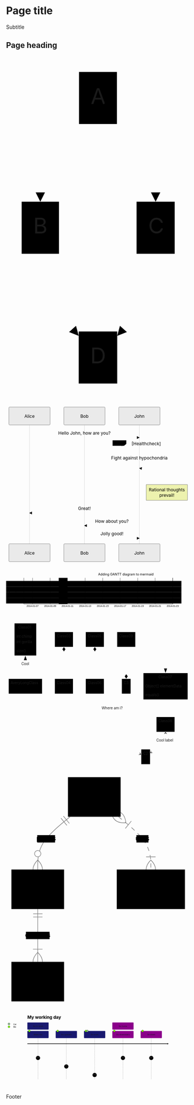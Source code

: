 # Page title

Subtitle

## Page heading

<svg aria-roledescription="flowchart-v2" role="graphics-document document" viewBox="-10 -10 118.625 220.5" xmlns:xlink="http://www.w3.org/1999/xlink" xmlns="http://www.w3.org/2000/svg" id="mermaid-0" class="mermaid"><style>#mermaid-0{font-family:"trebuchet ms",verdana,arial,sans-serif;font-size:16px;fill:#000000;}#mermaid-0 .error-icon{fill:#552222;}#mermaid-0 .error-text{fill:#552222;stroke:#552222;}#mermaid-0 .edge-thickness-normal{stroke-width:2px;}#mermaid-0 .edge-thickness-thick{stroke-width:3.5px;}#mermaid-0 .edge-pattern-solid{stroke-dasharray:0;}#mermaid-0 .edge-pattern-dashed{stroke-dasharray:3;}#mermaid-0 .edge-pattern-dotted{stroke-dasharray:2;}#mermaid-0 .marker{fill:#666;stroke:#666;}#mermaid-0 .marker.cross{stroke:#666;}#mermaid-0 svg{font-family:"trebuchet ms",verdana,arial,sans-serif;font-size:16px;}#mermaid-0 .label{font-family:"trebuchet ms",verdana,arial,sans-serif;color:#000000;}#mermaid-0 .cluster-label text{fill:#333;}#mermaid-0 .cluster-label span{color:#333;}#mermaid-0 .label text,#mermaid-0 span{fill:#000000;color:#000000;}#mermaid-0 .node rect,#mermaid-0 .node circle,#mermaid-0 .node ellipse,#mermaid-0 .node polygon,#mermaid-0 .node path{fill:#eee;stroke:#999;stroke-width:1px;}#mermaid-0 .node .label{text-align:center;}#mermaid-0 .node.clickable{cursor:pointer;}#mermaid-0 .arrowheadPath{fill:#333333;}#mermaid-0 .edgePath .path{stroke:#666;stroke-width:2.0px;}#mermaid-0 .flowchart-link{stroke:#666;fill:none;}#mermaid-0 .edgeLabel{background-color:white;text-align:center;}#mermaid-0 .edgeLabel rect{opacity:0.5;background-color:white;fill:white;}#mermaid-0 .cluster rect{fill:hsl(0, 0%, 98.9215686275%);stroke:#707070;stroke-width:1px;}#mermaid-0 .cluster text{fill:#333;}#mermaid-0 .cluster span{color:#333;}#mermaid-0 div.mermaidTooltip{position:absolute;text-align:center;max-width:200px;padding:2px;font-family:"trebuchet ms",verdana,arial,sans-serif;font-size:12px;background:hsl(-160, 0%, 93.3333333333%);border:1px solid #707070;border-radius:2px;pointer-events:none;z-index:100;}#mermaid-0 .flowchartTitleText{text-anchor:middle;font-size:18px;fill:#000000;}#mermaid-0 :root{--mermaid-font-family:"trebuchet ms",verdana,arial,sans-serif;}.mermaid{line-height:1.2;}</style><g><marker orient="auto" markerHeight="12" markerWidth="12" markerUnits="userSpaceOnUse" refY="5" refX="10" viewBox="0 0 12 20" class="marker flowchart" id="flowchart-pointEnd"><path style="stroke-width: 1; stroke-dasharray: 1, 0;" class="arrowMarkerPath" d="M 0 0 L 10 5 L 0 10 z"></path></marker><marker orient="auto" markerHeight="12" markerWidth="12" markerUnits="userSpaceOnUse" refY="5" refX="0" viewBox="0 0 10 10" class="marker flowchart" id="flowchart-pointStart"><path style="stroke-width: 1; stroke-dasharray: 1, 0;" class="arrowMarkerPath" d="M 0 5 L 10 10 L 10 0 z"></path></marker><marker orient="auto" markerHeight="11" markerWidth="11" markerUnits="userSpaceOnUse" refY="5" refX="11" viewBox="0 0 10 10" class="marker flowchart" id="flowchart-circleEnd"><circle style="stroke-width: 1; stroke-dasharray: 1, 0;" class="arrowMarkerPath" r="5" cy="5" cx="5"></circle></marker><marker orient="auto" markerHeight="11" markerWidth="11" markerUnits="userSpaceOnUse" refY="5" refX="-1" viewBox="0 0 10 10" class="marker flowchart" id="flowchart-circleStart"><circle style="stroke-width: 1; stroke-dasharray: 1, 0;" class="arrowMarkerPath" r="5" cy="5" cx="5"></circle></marker><marker orient="auto" markerHeight="11" markerWidth="11" markerUnits="userSpaceOnUse" refY="5.2" refX="12" viewBox="0 0 11 11" class="marker cross flowchart" id="flowchart-crossEnd"><path style="stroke-width: 2; stroke-dasharray: 1, 0;" class="arrowMarkerPath" d="M 1,1 l 9,9 M 10,1 l -9,9"></path></marker><marker orient="auto" markerHeight="11" markerWidth="11" markerUnits="userSpaceOnUse" refY="5.2" refX="-1" viewBox="0 0 11 11" class="marker cross flowchart" id="flowchart-crossStart"><path style="stroke-width: 2; stroke-dasharray: 1, 0;" class="arrowMarkerPath" d="M 1,1 l 9,9 M 10,1 l -9,9"></path></marker><g class="root"><g class="clusters"></g><g class="edgePaths"><path marker-end="url(#flowchart-pointEnd)" style="fill:none;" class="edge-thickness-normal edge-pattern-solid flowchart-link LS-A LE-B" id="L-A-B-0" d="M36.96484375,30.479394449116903L32.80859375,35.149495374264085C28.65234375,39.819596299411266,20.33984375,49.15979814970564,16.18359375,57.99656574151948C12.02734375,66.83333333333333,12.02734375,75.16666666666667,12.02734375,79.33333333333333L12.02734375,83.5"></path><path marker-end="url(#flowchart-pointEnd)" style="fill:none;" class="edge-thickness-normal edge-pattern-solid flowchart-link LS-A LE-C" id="L-A-C-0" d="M61.40234375,30.479394449116903L65.55859375,35.149495374264085C69.71484375,39.819596299411266,78.02734375,49.15979814970564,82.18359375,57.99656574151948C86.33984375,66.83333333333333,86.33984375,75.16666666666667,86.33984375,79.33333333333333L86.33984375,83.5"></path><path marker-end="url(#flowchart-pointEnd)" style="fill:none;" class="edge-thickness-normal edge-pattern-solid flowchart-link LS-B LE-D" id="L-B-D-0" d="M12.02734375,117L12.02734375,121.16666666666667C12.02734375,125.33333333333333,12.02734375,133.66666666666666,16.15234375,142.46832071768992C20.27734375,151.26997476871318,28.52734375,160.5399495374264,32.65234375,165.174936921783L36.77734375,169.8099243061396"></path><path marker-end="url(#flowchart-pointEnd)" style="fill:none;" class="edge-thickness-normal edge-pattern-solid flowchart-link LS-C LE-D" id="L-C-D-0" d="M86.33984375,117L86.33984375,121.16666666666667C86.33984375,125.33333333333333,86.33984375,133.66666666666666,82.21484375,142.46832071768992C78.08984375,151.26997476871318,69.83984375,160.5399495374264,65.71484375,165.174936921783L61.58984375,169.8099243061396"></path></g><g class="edgeLabels"><g class="edgeLabel"><g transform="translate(0, 0)" class="label"><foreignObject height="0" width="0"><div style="display: inline-block; white-space: nowrap;" xmlns="http://www.w3.org/1999/xhtml"><span class="edgeLabel"></span></div></foreignObject></g></g><g class="edgeLabel"><g transform="translate(0, 0)" class="label"><foreignObject height="0" width="0"><div style="display: inline-block; white-space: nowrap;" xmlns="http://www.w3.org/1999/xhtml"><span class="edgeLabel"></span></div></foreignObject></g></g><g class="edgeLabel"><g transform="translate(0, 0)" class="label"><foreignObject height="0" width="0"><div style="display: inline-block; white-space: nowrap;" xmlns="http://www.w3.org/1999/xhtml"><span class="edgeLabel"></span></div></foreignObject></g></g><g class="edgeLabel"><g transform="translate(0, 0)" class="label"><foreignObject height="0" width="0"><div style="display: inline-block; white-space: nowrap;" xmlns="http://www.w3.org/1999/xhtml"><span class="edgeLabel"></span></div></foreignObject></g></g></g><g class="nodes"><g transform="translate(49.18359375, 16.75)" id="flowchart-A-16" class="node default default"><rect height="33.5" width="24.4375" y="-16.75" x="-12.21875" ry="0" rx="0" style="" class="basic label-container"></rect><g transform="translate(-4.71875, -9.25)" style="" class="label"><foreignObject height="18.5" width="9.4375"><div style="display: inline-block; white-space: nowrap;" xmlns="http://www.w3.org/1999/xhtml"><span class="nodeLabel">A</span></div></foreignObject></g></g><g transform="translate(12.02734375, 100.25)" id="flowchart-B-17" class="node default default"><rect height="33.5" width="24.0546875" y="-16.75" x="-12.02734375" ry="0" rx="0" style="" class="basic label-container"></rect><g transform="translate(-4.52734375, -9.25)" style="" class="label"><foreignObject height="18.5" width="9.0546875"><div style="display: inline-block; white-space: nowrap;" xmlns="http://www.w3.org/1999/xhtml"><span class="nodeLabel">B</span></div></foreignObject></g></g><g transform="translate(86.33984375, 100.25)" id="flowchart-C-19" class="node default default"><rect height="33.5" width="24.5703125" y="-16.75" x="-12.28515625" ry="0" rx="0" style="" class="basic label-container"></rect><g transform="translate(-4.78515625, -9.25)" style="" class="label"><foreignObject height="18.5" width="9.5703125"><div style="display: inline-block; white-space: nowrap;" xmlns="http://www.w3.org/1999/xhtml"><span class="nodeLabel">C</span></div></foreignObject></g></g><g transform="translate(49.18359375, 183.75)" id="flowchart-D-21" class="node default default"><rect height="33.5" width="24.8125" y="-16.75" x="-12.40625" ry="0" rx="0" style="" class="basic label-container"></rect><g transform="translate(-4.90625, -9.25)" style="" class="label"><foreignObject height="18.5" width="9.8125"><div style="display: inline-block; white-space: nowrap;" xmlns="http://www.w3.org/1999/xhtml"><span class="nodeLabel">D</span></div></foreignObject></g></g></g></g></g><style>.mermaid{line-height:1.2;}</style></svg>

<svg aria-roledescription="sequence" role="graphics-document document" viewBox="-10 -10 670 583" xmlns:xlink="http://www.w3.org/1999/xlink" xmlns="http://www.w3.org/2000/svg" id="mermaid-0" class="mermaid"><style>#mermaid-0{font-family:"trebuchet ms",verdana,arial,sans-serif;font-size:16px;fill:#000000;}#mermaid-0 .error-icon{fill:#552222;}#mermaid-0 .error-text{fill:#552222;stroke:#552222;}#mermaid-0 .edge-thickness-normal{stroke-width:2px;}#mermaid-0 .edge-thickness-thick{stroke-width:3.5px;}#mermaid-0 .edge-pattern-solid{stroke-dasharray:0;}#mermaid-0 .edge-pattern-dashed{stroke-dasharray:3;}#mermaid-0 .edge-pattern-dotted{stroke-dasharray:2;}#mermaid-0 .marker{fill:#666;stroke:#666;}#mermaid-0 .marker.cross{stroke:#666;}#mermaid-0 svg{font-family:"trebuchet ms",verdana,arial,sans-serif;font-size:16px;}#mermaid-0 .actor{stroke:hsl(0, 0%, 83%);fill:#eee;}#mermaid-0 text.actor&gt;tspan{fill:#333;stroke:none;}#mermaid-0 .actor-line{stroke:#666;}#mermaid-0 .messageLine0{stroke-width:1.5;stroke-dasharray:none;stroke:#333;}#mermaid-0 .messageLine1{stroke-width:1.5;stroke-dasharray:2,2;stroke:#333;}#mermaid-0 #arrowhead path{fill:#333;stroke:#333;}#mermaid-0 .sequenceNumber{fill:white;}#mermaid-0 #sequencenumber{fill:#333;}#mermaid-0 #crosshead path{fill:#333;stroke:#333;}#mermaid-0 .messageText{fill:#333;stroke:none;}#mermaid-0 .labelBox{stroke:hsl(0, 0%, 83%);fill:#eee;}#mermaid-0 .labelText,#mermaid-0 .labelText&gt;tspan{fill:#333;stroke:none;}#mermaid-0 .loopText,#mermaid-0 .loopText&gt;tspan{fill:#333;stroke:none;}#mermaid-0 .loopLine{stroke-width:2px;stroke-dasharray:2,2;stroke:hsl(0, 0%, 83%);fill:hsl(0, 0%, 83%);}#mermaid-0 .note{stroke:#999;fill:#666;}#mermaid-0 .noteText,#mermaid-0 .noteText&gt;tspan{fill:#fff;stroke:none;}#mermaid-0 .activation0{fill:#f4f4f4;stroke:#666;}#mermaid-0 .activation1{fill:#f4f4f4;stroke:#666;}#mermaid-0 .activation2{fill:#f4f4f4;stroke:#666;}#mermaid-0 .actorPopupMenu{position:absolute;}#mermaid-0 .actorPopupMenuPanel{position:absolute;fill:#eee;box-shadow:0px 8px 16px 0px rgba(0,0,0,0.2);filter:drop-shadow(3px 5px 2px rgb(0 0 0 / 0.4));}#mermaid-0 .actor-man line{stroke:hsl(0, 0%, 83%);fill:#eee;}#mermaid-0 .actor-man circle,#mermaid-0 line{stroke:hsl(0, 0%, 83%);fill:#eee;stroke-width:2px;}#mermaid-0 :root{--mermaid-font-family:"trebuchet ms",verdana,arial,sans-serif;}.mermaid{line-height:1.2;}</style><g></g><defs><symbol height="24" width="24" id="computer"><path d="M2 2v13h20v-13h-20zm18 11h-16v-9h16v9zm-10.228 6l.466-1h3.524l.467 1h-4.457zm14.228 3h-24l2-6h2.104l-1.33 4h18.45l-1.297-4h2.073l2 6zm-5-10h-14v-7h14v7z" transform="scale(.5)"></path></symbol></defs><defs><symbol clip-rule="evenodd" fill-rule="evenodd" id="database"><path d="M12.258.001l.256.004.255.005.253.008.251.01.249.012.247.015.246.016.242.019.241.02.239.023.236.024.233.027.231.028.229.031.225.032.223.034.22.036.217.038.214.04.211.041.208.043.205.045.201.046.198.048.194.05.191.051.187.053.183.054.18.056.175.057.172.059.168.06.163.061.16.063.155.064.15.066.074.033.073.033.071.034.07.034.069.035.068.035.067.035.066.035.064.036.064.036.062.036.06.036.06.037.058.037.058.037.055.038.055.038.053.038.052.038.051.039.05.039.048.039.047.039.045.04.044.04.043.04.041.04.04.041.039.041.037.041.036.041.034.041.033.042.032.042.03.042.029.042.027.042.026.043.024.043.023.043.021.043.02.043.018.044.017.043.015.044.013.044.012.044.011.045.009.044.007.045.006.045.004.045.002.045.001.045v17l-.001.045-.002.045-.004.045-.006.045-.007.045-.009.044-.011.045-.012.044-.013.044-.015.044-.017.043-.018.044-.02.043-.021.043-.023.043-.024.043-.026.043-.027.042-.029.042-.03.042-.032.042-.033.042-.034.041-.036.041-.037.041-.039.041-.04.041-.041.04-.043.04-.044.04-.045.04-.047.039-.048.039-.05.039-.051.039-.052.038-.053.038-.055.038-.055.038-.058.037-.058.037-.06.037-.06.036-.062.036-.064.036-.064.036-.066.035-.067.035-.068.035-.069.035-.07.034-.071.034-.073.033-.074.033-.15.066-.155.064-.16.063-.163.061-.168.06-.172.059-.175.057-.18.056-.183.054-.187.053-.191.051-.194.05-.198.048-.201.046-.205.045-.208.043-.211.041-.214.04-.217.038-.22.036-.223.034-.225.032-.229.031-.231.028-.233.027-.236.024-.239.023-.241.02-.242.019-.246.016-.247.015-.249.012-.251.01-.253.008-.255.005-.256.004-.258.001-.258-.001-.256-.004-.255-.005-.253-.008-.251-.01-.249-.012-.247-.015-.245-.016-.243-.019-.241-.02-.238-.023-.236-.024-.234-.027-.231-.028-.228-.031-.226-.032-.223-.034-.22-.036-.217-.038-.214-.04-.211-.041-.208-.043-.204-.045-.201-.046-.198-.048-.195-.05-.19-.051-.187-.053-.184-.054-.179-.056-.176-.057-.172-.059-.167-.06-.164-.061-.159-.063-.155-.064-.151-.066-.074-.033-.072-.033-.072-.034-.07-.034-.069-.035-.068-.035-.067-.035-.066-.035-.064-.036-.063-.036-.062-.036-.061-.036-.06-.037-.058-.037-.057-.037-.056-.038-.055-.038-.053-.038-.052-.038-.051-.039-.049-.039-.049-.039-.046-.039-.046-.04-.044-.04-.043-.04-.041-.04-.04-.041-.039-.041-.037-.041-.036-.041-.034-.041-.033-.042-.032-.042-.03-.042-.029-.042-.027-.042-.026-.043-.024-.043-.023-.043-.021-.043-.02-.043-.018-.044-.017-.043-.015-.044-.013-.044-.012-.044-.011-.045-.009-.044-.007-.045-.006-.045-.004-.045-.002-.045-.001-.045v-17l.001-.045.002-.045.004-.045.006-.045.007-.045.009-.044.011-.045.012-.044.013-.044.015-.044.017-.043.018-.044.02-.043.021-.043.023-.043.024-.043.026-.043.027-.042.029-.042.03-.042.032-.042.033-.042.034-.041.036-.041.037-.041.039-.041.04-.041.041-.04.043-.04.044-.04.046-.04.046-.039.049-.039.049-.039.051-.039.052-.038.053-.038.055-.038.056-.038.057-.037.058-.037.06-.037.061-.036.062-.036.063-.036.064-.036.066-.035.067-.035.068-.035.069-.035.07-.034.072-.034.072-.033.074-.033.151-.066.155-.064.159-.063.164-.061.167-.06.172-.059.176-.057.179-.056.184-.054.187-.053.19-.051.195-.05.198-.048.201-.046.204-.045.208-.043.211-.041.214-.04.217-.038.22-.036.223-.034.226-.032.228-.031.231-.028.234-.027.236-.024.238-.023.241-.02.243-.019.245-.016.247-.015.249-.012.251-.01.253-.008.255-.005.256-.004.258-.001.258.001zm-9.258 20.499v.01l.001.021.003.021.004.022.005.021.006.022.007.022.009.023.01.022.011.023.012.023.013.023.015.023.016.024.017.023.018.024.019.024.021.024.022.025.023.024.024.025.052.049.056.05.061.051.066.051.07.051.075.051.079.052.084.052.088.052.092.052.097.052.102.051.105.052.11.052.114.051.119.051.123.051.127.05.131.05.135.05.139.048.144.049.147.047.152.047.155.047.16.045.163.045.167.043.171.043.176.041.178.041.183.039.187.039.19.037.194.035.197.035.202.033.204.031.209.03.212.029.216.027.219.025.222.024.226.021.23.02.233.018.236.016.24.015.243.012.246.01.249.008.253.005.256.004.259.001.26-.001.257-.004.254-.005.25-.008.247-.011.244-.012.241-.014.237-.016.233-.018.231-.021.226-.021.224-.024.22-.026.216-.027.212-.028.21-.031.205-.031.202-.034.198-.034.194-.036.191-.037.187-.039.183-.04.179-.04.175-.042.172-.043.168-.044.163-.045.16-.046.155-.046.152-.047.148-.048.143-.049.139-.049.136-.05.131-.05.126-.05.123-.051.118-.052.114-.051.11-.052.106-.052.101-.052.096-.052.092-.052.088-.053.083-.051.079-.052.074-.052.07-.051.065-.051.06-.051.056-.05.051-.05.023-.024.023-.025.021-.024.02-.024.019-.024.018-.024.017-.024.015-.023.014-.024.013-.023.012-.023.01-.023.01-.022.008-.022.006-.022.006-.022.004-.022.004-.021.001-.021.001-.021v-4.127l-.077.055-.08.053-.083.054-.085.053-.087.052-.09.052-.093.051-.095.05-.097.05-.1.049-.102.049-.105.048-.106.047-.109.047-.111.046-.114.045-.115.045-.118.044-.12.043-.122.042-.124.042-.126.041-.128.04-.13.04-.132.038-.134.038-.135.037-.138.037-.139.035-.142.035-.143.034-.144.033-.147.032-.148.031-.15.03-.151.03-.153.029-.154.027-.156.027-.158.026-.159.025-.161.024-.162.023-.163.022-.165.021-.166.02-.167.019-.169.018-.169.017-.171.016-.173.015-.173.014-.175.013-.175.012-.177.011-.178.01-.179.008-.179.008-.181.006-.182.005-.182.004-.184.003-.184.002h-.37l-.184-.002-.184-.003-.182-.004-.182-.005-.181-.006-.179-.008-.179-.008-.178-.01-.176-.011-.176-.012-.175-.013-.173-.014-.172-.015-.171-.016-.17-.017-.169-.018-.167-.019-.166-.02-.165-.021-.163-.022-.162-.023-.161-.024-.159-.025-.157-.026-.156-.027-.155-.027-.153-.029-.151-.03-.15-.03-.148-.031-.146-.032-.145-.033-.143-.034-.141-.035-.14-.035-.137-.037-.136-.037-.134-.038-.132-.038-.13-.04-.128-.04-.126-.041-.124-.042-.122-.042-.12-.044-.117-.043-.116-.045-.113-.045-.112-.046-.109-.047-.106-.047-.105-.048-.102-.049-.1-.049-.097-.05-.095-.05-.093-.052-.09-.051-.087-.052-.085-.053-.083-.054-.08-.054-.077-.054v4.127zm0-5.654v.011l.001.021.003.021.004.021.005.022.006.022.007.022.009.022.01.022.011.023.012.023.013.023.015.024.016.023.017.024.018.024.019.024.021.024.022.024.023.025.024.024.052.05.056.05.061.05.066.051.07.051.075.052.079.051.084.052.088.052.092.052.097.052.102.052.105.052.11.051.114.051.119.052.123.05.127.051.131.05.135.049.139.049.144.048.147.048.152.047.155.046.16.045.163.045.167.044.171.042.176.042.178.04.183.04.187.038.19.037.194.036.197.034.202.033.204.032.209.03.212.028.216.027.219.025.222.024.226.022.23.02.233.018.236.016.24.014.243.012.246.01.249.008.253.006.256.003.259.001.26-.001.257-.003.254-.006.25-.008.247-.01.244-.012.241-.015.237-.016.233-.018.231-.02.226-.022.224-.024.22-.025.216-.027.212-.029.21-.03.205-.032.202-.033.198-.035.194-.036.191-.037.187-.039.183-.039.179-.041.175-.042.172-.043.168-.044.163-.045.16-.045.155-.047.152-.047.148-.048.143-.048.139-.05.136-.049.131-.05.126-.051.123-.051.118-.051.114-.052.11-.052.106-.052.101-.052.096-.052.092-.052.088-.052.083-.052.079-.052.074-.051.07-.052.065-.051.06-.05.056-.051.051-.049.023-.025.023-.024.021-.025.02-.024.019-.024.018-.024.017-.024.015-.023.014-.023.013-.024.012-.022.01-.023.01-.023.008-.022.006-.022.006-.022.004-.021.004-.022.001-.021.001-.021v-4.139l-.077.054-.08.054-.083.054-.085.052-.087.053-.09.051-.093.051-.095.051-.097.05-.1.049-.102.049-.105.048-.106.047-.109.047-.111.046-.114.045-.115.044-.118.044-.12.044-.122.042-.124.042-.126.041-.128.04-.13.039-.132.039-.134.038-.135.037-.138.036-.139.036-.142.035-.143.033-.144.033-.147.033-.148.031-.15.03-.151.03-.153.028-.154.028-.156.027-.158.026-.159.025-.161.024-.162.023-.163.022-.165.021-.166.02-.167.019-.169.018-.169.017-.171.016-.173.015-.173.014-.175.013-.175.012-.177.011-.178.009-.179.009-.179.007-.181.007-.182.005-.182.004-.184.003-.184.002h-.37l-.184-.002-.184-.003-.182-.004-.182-.005-.181-.007-.179-.007-.179-.009-.178-.009-.176-.011-.176-.012-.175-.013-.173-.014-.172-.015-.171-.016-.17-.017-.169-.018-.167-.019-.166-.02-.165-.021-.163-.022-.162-.023-.161-.024-.159-.025-.157-.026-.156-.027-.155-.028-.153-.028-.151-.03-.15-.03-.148-.031-.146-.033-.145-.033-.143-.033-.141-.035-.14-.036-.137-.036-.136-.037-.134-.038-.132-.039-.13-.039-.128-.04-.126-.041-.124-.042-.122-.043-.12-.043-.117-.044-.116-.044-.113-.046-.112-.046-.109-.046-.106-.047-.105-.048-.102-.049-.1-.049-.097-.05-.095-.051-.093-.051-.09-.051-.087-.053-.085-.052-.083-.054-.08-.054-.077-.054v4.139zm0-5.666v.011l.001.02.003.022.004.021.005.022.006.021.007.022.009.023.01.022.011.023.012.023.013.023.015.023.016.024.017.024.018.023.019.024.021.025.022.024.023.024.024.025.052.05.056.05.061.05.066.051.07.051.075.052.079.051.084.052.088.052.092.052.097.052.102.052.105.051.11.052.114.051.119.051.123.051.127.05.131.05.135.05.139.049.144.048.147.048.152.047.155.046.16.045.163.045.167.043.171.043.176.042.178.04.183.04.187.038.19.037.194.036.197.034.202.033.204.032.209.03.212.028.216.027.219.025.222.024.226.021.23.02.233.018.236.017.24.014.243.012.246.01.249.008.253.006.256.003.259.001.26-.001.257-.003.254-.006.25-.008.247-.01.244-.013.241-.014.237-.016.233-.018.231-.02.226-.022.224-.024.22-.025.216-.027.212-.029.21-.03.205-.032.202-.033.198-.035.194-.036.191-.037.187-.039.183-.039.179-.041.175-.042.172-.043.168-.044.163-.045.16-.045.155-.047.152-.047.148-.048.143-.049.139-.049.136-.049.131-.051.126-.05.123-.051.118-.052.114-.051.11-.052.106-.052.101-.052.096-.052.092-.052.088-.052.083-.052.079-.052.074-.052.07-.051.065-.051.06-.051.056-.05.051-.049.023-.025.023-.025.021-.024.02-.024.019-.024.018-.024.017-.024.015-.023.014-.024.013-.023.012-.023.01-.022.01-.023.008-.022.006-.022.006-.022.004-.022.004-.021.001-.021.001-.021v-4.153l-.077.054-.08.054-.083.053-.085.053-.087.053-.09.051-.093.051-.095.051-.097.05-.1.049-.102.048-.105.048-.106.048-.109.046-.111.046-.114.046-.115.044-.118.044-.12.043-.122.043-.124.042-.126.041-.128.04-.13.039-.132.039-.134.038-.135.037-.138.036-.139.036-.142.034-.143.034-.144.033-.147.032-.148.032-.15.03-.151.03-.153.028-.154.028-.156.027-.158.026-.159.024-.161.024-.162.023-.163.023-.165.021-.166.02-.167.019-.169.018-.169.017-.171.016-.173.015-.173.014-.175.013-.175.012-.177.01-.178.01-.179.009-.179.007-.181.006-.182.006-.182.004-.184.003-.184.001-.185.001-.185-.001-.184-.001-.184-.003-.182-.004-.182-.006-.181-.006-.179-.007-.179-.009-.178-.01-.176-.01-.176-.012-.175-.013-.173-.014-.172-.015-.171-.016-.17-.017-.169-.018-.167-.019-.166-.02-.165-.021-.163-.023-.162-.023-.161-.024-.159-.024-.157-.026-.156-.027-.155-.028-.153-.028-.151-.03-.15-.03-.148-.032-.146-.032-.145-.033-.143-.034-.141-.034-.14-.036-.137-.036-.136-.037-.134-.038-.132-.039-.13-.039-.128-.041-.126-.041-.124-.041-.122-.043-.12-.043-.117-.044-.116-.044-.113-.046-.112-.046-.109-.046-.106-.048-.105-.048-.102-.048-.1-.05-.097-.049-.095-.051-.093-.051-.09-.052-.087-.052-.085-.053-.083-.053-.08-.054-.077-.054v4.153zm8.74-8.179l-.257.004-.254.005-.25.008-.247.011-.244.012-.241.014-.237.016-.233.018-.231.021-.226.022-.224.023-.22.026-.216.027-.212.028-.21.031-.205.032-.202.033-.198.034-.194.036-.191.038-.187.038-.183.04-.179.041-.175.042-.172.043-.168.043-.163.045-.16.046-.155.046-.152.048-.148.048-.143.048-.139.049-.136.05-.131.05-.126.051-.123.051-.118.051-.114.052-.11.052-.106.052-.101.052-.096.052-.092.052-.088.052-.083.052-.079.052-.074.051-.07.052-.065.051-.06.05-.056.05-.051.05-.023.025-.023.024-.021.024-.02.025-.019.024-.018.024-.017.023-.015.024-.014.023-.013.023-.012.023-.01.023-.01.022-.008.022-.006.023-.006.021-.004.022-.004.021-.001.021-.001.021.001.021.001.021.004.021.004.022.006.021.006.023.008.022.01.022.01.023.012.023.013.023.014.023.015.024.017.023.018.024.019.024.02.025.021.024.023.024.023.025.051.05.056.05.06.05.065.051.07.052.074.051.079.052.083.052.088.052.092.052.096.052.101.052.106.052.11.052.114.052.118.051.123.051.126.051.131.05.136.05.139.049.143.048.148.048.152.048.155.046.16.046.163.045.168.043.172.043.175.042.179.041.183.04.187.038.191.038.194.036.198.034.202.033.205.032.21.031.212.028.216.027.22.026.224.023.226.022.231.021.233.018.237.016.241.014.244.012.247.011.25.008.254.005.257.004.26.001.26-.001.257-.004.254-.005.25-.008.247-.011.244-.012.241-.014.237-.016.233-.018.231-.021.226-.022.224-.023.22-.026.216-.027.212-.028.21-.031.205-.032.202-.033.198-.034.194-.036.191-.038.187-.038.183-.04.179-.041.175-.042.172-.043.168-.043.163-.045.16-.046.155-.046.152-.048.148-.048.143-.048.139-.049.136-.05.131-.05.126-.051.123-.051.118-.051.114-.052.11-.052.106-.052.101-.052.096-.052.092-.052.088-.052.083-.052.079-.052.074-.051.07-.052.065-.051.06-.05.056-.05.051-.05.023-.025.023-.024.021-.024.02-.025.019-.024.018-.024.017-.023.015-.024.014-.023.013-.023.012-.023.01-.023.01-.022.008-.022.006-.023.006-.021.004-.022.004-.021.001-.021.001-.021-.001-.021-.001-.021-.004-.021-.004-.022-.006-.021-.006-.023-.008-.022-.01-.022-.01-.023-.012-.023-.013-.023-.014-.023-.015-.024-.017-.023-.018-.024-.019-.024-.02-.025-.021-.024-.023-.024-.023-.025-.051-.05-.056-.05-.06-.05-.065-.051-.07-.052-.074-.051-.079-.052-.083-.052-.088-.052-.092-.052-.096-.052-.101-.052-.106-.052-.11-.052-.114-.052-.118-.051-.123-.051-.126-.051-.131-.05-.136-.05-.139-.049-.143-.048-.148-.048-.152-.048-.155-.046-.16-.046-.163-.045-.168-.043-.172-.043-.175-.042-.179-.041-.183-.04-.187-.038-.191-.038-.194-.036-.198-.034-.202-.033-.205-.032-.21-.031-.212-.028-.216-.027-.22-.026-.224-.023-.226-.022-.231-.021-.233-.018-.237-.016-.241-.014-.244-.012-.247-.011-.25-.008-.254-.005-.257-.004-.26-.001-.26.001z" transform="scale(.5)"></path></symbol></defs><defs><symbol height="24" width="24" id="clock"><path d="M12 2c5.514 0 10 4.486 10 10s-4.486 10-10 10-10-4.486-10-10 4.486-10 10-10zm0-2c-6.627 0-12 5.373-12 12s5.373 12 12 12 12-5.373 12-12-5.373-12-12-12zm5.848 12.459c.202.038.202.333.001.372-1.907.361-6.045 1.111-6.547 1.111-.719 0-1.301-.582-1.301-1.301 0-.512.77-5.447 1.125-7.445.034-.192.312-.181.343.014l.985 6.238 5.394 1.011z" transform="scale(.5)"></path></symbol></defs><g><line stroke="#999" stroke-width="0.5px" class="200" y2="517" x2="75" y1="5" x1="75" id="actor0"></line><g id="root-0"><rect class="actor" ry="3" rx="3" height="65" width="150" stroke="#666" fill="#eaeaea" y="0" x="0"></rect><text style="text-anchor: middle; font-size: 16px; font-weight: 400;" class="actor" alignment-baseline="central" dominant-baseline="central" y="32.5" x="75"><tspan dy="0" x="75">Alice</tspan></text></g></g><g><line stroke="#999" stroke-width="0.5px" class="200" y2="517" x2="275" y1="5" x1="275" id="actor1"></line><g id="root-1"><rect class="actor" ry="3" rx="3" height="65" width="150" stroke="#666" fill="#eaeaea" y="0" x="200"></rect><text style="text-anchor: middle; font-size: 16px; font-weight: 400;" class="actor" alignment-baseline="central" dominant-baseline="central" y="32.5" x="275"><tspan dy="0" x="275">Bob</tspan></text></g></g><g><line stroke="#999" stroke-width="0.5px" class="200" y2="517" x2="475" y1="5" x1="475" id="actor2"></line><g id="root-2"><rect class="actor" ry="3" rx="3" height="65" width="150" stroke="#666" fill="#eaeaea" y="0" x="400"></rect><text style="text-anchor: middle; font-size: 16px; font-weight: 400;" class="actor" alignment-baseline="central" dominant-baseline="central" y="32.5" x="475"><tspan dy="0" x="475">John</tspan></text></g></g><defs><marker orient="auto" markerHeight="12" markerWidth="12" markerUnits="userSpaceOnUse" refY="5" refX="9" id="arrowhead"><path d="M 0 0 L 10 5 L 0 10 z"></path></marker></defs><defs><marker refY="5" refX="4" orient="auto" markerHeight="8" markerWidth="15" id="crosshead"><path style="stroke-dasharray: 0, 0;" d="M 1,2 L 6,7 M 6,2 L 1,7" stroke-width="1pt" stroke="#000000" fill="none"></path></marker></defs><defs><marker orient="auto" markerHeight="28" markerWidth="20" refY="7" refX="18" id="filled-head"><path d="M 18,7 L9,13 L14,7 L9,1 Z"></path></marker></defs><defs><marker orient="auto" markerHeight="40" markerWidth="60" refY="15" refX="15" id="sequencenumber"><circle r="6" cy="15" cx="15"></circle></marker></defs><g><line class="loopLine" y2="121" x2="572.5" y1="121" x1="377.5"></line><line class="loopLine" y2="272" x2="572.5" y1="121" x1="572.5"></line><line class="loopLine" y2="272" x2="572.5" y1="272" x1="377.5"></line><line class="loopLine" y2="272" x2="377.5" y1="121" x1="377.5"></line><polygon class="labelBox" points="377.5,121 427.5,121 427.5,134 419.1,141 377.5,141"></polygon><text style="font-size: 16px; font-weight: 400;" class="labelText" alignment-baseline="middle" dominant-baseline="middle" text-anchor="middle" y="134" x="403">loop</text><text style="font-size: 16px; font-weight: 400;" class="loopText" text-anchor="middle" y="139" x="500"><tspan x="500">[Healthcheck]</tspan></text></g><g><rect class="note" ry="0" rx="0" height="57" width="150" stroke="#666" fill="#EDF2AE" y="282" x="500"></rect><text style="font-size: 16px; font-weight: 400;" dy="1em" class="noteText" alignment-baseline="middle" dominant-baseline="middle" text-anchor="middle" y="287" x="575"><tspan x="575">Rational thoughts </tspan></text><text style="font-size: 16px; font-weight: 400;" dy="1em" class="noteText" alignment-baseline="middle" dominant-baseline="middle" text-anchor="middle" y="306" x="575"><tspan x="575">prevail!</tspan></text></g><text style="font-size: 16px; font-weight: 400;" dy="1em" class="messageText" alignment-baseline="middle" dominant-baseline="middle" text-anchor="middle" y="80" x="275">Hello John, how are you?</text><line style="fill: none;" marker-end="url(#arrowhead)" stroke="none" stroke-width="2" class="messageLine0" y2="111" x2="475" y1="111" x1="75"></line><text style="font-size: 16px; font-weight: 400;" dy="1em" class="messageText" alignment-baseline="middle" dominant-baseline="middle" text-anchor="middle" y="171" x="475">Fight against hypochondria</text><path style="fill: none;" marker-end="url(#arrowhead)" stroke="none" stroke-width="2" class="messageLine0" d="M 475,202 C 535,192 535,232 475,222"></path><text style="font-size: 16px; font-weight: 400;" dy="1em" class="messageText" alignment-baseline="middle" dominant-baseline="middle" text-anchor="middle" y="354" x="275">Great!</text><line style="stroke-dasharray: 3, 3; fill: none;" marker-end="url(#arrowhead)" stroke="none" stroke-width="2" class="messageLine1" y2="385" x2="75" y1="385" x1="475"></line><text style="font-size: 16px; font-weight: 400;" dy="1em" class="messageText" alignment-baseline="middle" dominant-baseline="middle" text-anchor="middle" y="400" x="375">How about you?</text><line style="fill: none;" marker-end="url(#arrowhead)" stroke="none" stroke-width="2" class="messageLine0" y2="431" x2="275" y1="431" x1="475"></line><text style="font-size: 16px; font-weight: 400;" dy="1em" class="messageText" alignment-baseline="middle" dominant-baseline="middle" text-anchor="middle" y="446" x="375">Jolly good!</text><line style="stroke-dasharray: 3, 3; fill: none;" marker-end="url(#arrowhead)" stroke="none" stroke-width="2" class="messageLine1" y2="477" x2="475" y1="477" x1="275"></line><g><rect class="actor" ry="3" rx="3" height="65" width="150" stroke="#666" fill="#eaeaea" y="497" x="0"></rect><text style="text-anchor: middle; font-size: 16px; font-weight: 400;" class="actor" alignment-baseline="central" dominant-baseline="central" y="529.5" x="75"><tspan dy="0" x="75">Alice</tspan></text></g><g><rect class="actor" ry="3" rx="3" height="65" width="150" stroke="#666" fill="#eaeaea" y="497" x="200"></rect><text style="text-anchor: middle; font-size: 16px; font-weight: 400;" class="actor" alignment-baseline="central" dominant-baseline="central" y="529.5" x="275"><tspan dy="0" x="275">Bob</tspan></text></g><g><rect class="actor" ry="3" rx="3" height="65" width="150" stroke="#666" fill="#eaeaea" y="497" x="400"></rect><text style="text-anchor: middle; font-size: 16px; font-weight: 400;" class="actor" alignment-baseline="central" dominant-baseline="central" y="529.5" x="475"><tspan dy="0" x="475">John</tspan></text></g><style>.mermaid{line-height:1.2;}</style></svg>

<svg aria-labelledby="chart-title-mermaid-0" aria-roledescription="gantt" role="graphics-document document" viewBox="0 0 784 196" xmlns:xlink="http://www.w3.org/1999/xlink" xmlns="http://www.w3.org/2000/svg" id="mermaid-0" class="mermaid"><title id="chart-title-mermaid-0">Adding GANTT diagram to mermaid</title><style>#mermaid-0{font-family:"trebuchet ms",verdana,arial,sans-serif;font-size:16px;fill:#000000;}#mermaid-0 .error-icon{fill:#552222;}#mermaid-0 .error-text{fill:#552222;stroke:#552222;}#mermaid-0 .edge-thickness-normal{stroke-width:2px;}#mermaid-0 .edge-thickness-thick{stroke-width:3.5px;}#mermaid-0 .edge-pattern-solid{stroke-dasharray:0;}#mermaid-0 .edge-pattern-dashed{stroke-dasharray:3;}#mermaid-0 .edge-pattern-dotted{stroke-dasharray:2;}#mermaid-0 .marker{fill:#666;stroke:#666;}#mermaid-0 .marker.cross{stroke:#666;}#mermaid-0 svg{font-family:"trebuchet ms",verdana,arial,sans-serif;font-size:16px;}#mermaid-0 .mermaid-main-font{font-family:"trebuchet ms",verdana,arial,sans-serif;font-family:var(--mermaid-font-family);}#mermaid-0 .exclude-range{fill:#eeeeee;}#mermaid-0 .section{stroke:none;opacity:0.2;}#mermaid-0 .section0{fill:hsl(0, 0%, 73.9215686275%);}#mermaid-0 .section2{fill:hsl(0, 0%, 73.9215686275%);}#mermaid-0 .section1,#mermaid-0 .section3{fill:white;opacity:0.2;}#mermaid-0 .sectionTitle0{fill:#333;}#mermaid-0 .sectionTitle1{fill:#333;}#mermaid-0 .sectionTitle2{fill:#333;}#mermaid-0 .sectionTitle3{fill:#333;}#mermaid-0 .sectionTitle{text-anchor:start;font-family:'trebuchet ms',verdana,arial,sans-serif;font-family:var(--mermaid-font-family);}#mermaid-0 .grid .tick{stroke:hsl(0, 0%, 90%);opacity:0.8;shape-rendering:crispEdges;}#mermaid-0 .grid .tick text{font-family:"trebuchet ms",verdana,arial,sans-serif;fill:#000000;}#mermaid-0 .grid path{stroke-width:0;}#mermaid-0 .today{fill:none;stroke:#d42;stroke-width:2px;}#mermaid-0 .task{stroke-width:2;}#mermaid-0 .taskText{text-anchor:middle;font-family:'trebuchet ms',verdana,arial,sans-serif;font-family:var(--mermaid-font-family);}#mermaid-0 .taskTextOutsideRight{fill:#333;text-anchor:start;font-family:'trebuchet ms',verdana,arial,sans-serif;font-family:var(--mermaid-font-family);}#mermaid-0 .taskTextOutsideLeft{fill:#333;text-anchor:end;}#mermaid-0 .task.clickable{cursor:pointer;}#mermaid-0 .taskText.clickable{cursor:pointer;fill:#003163!important;font-weight:bold;}#mermaid-0 .taskTextOutsideLeft.clickable{cursor:pointer;fill:#003163!important;font-weight:bold;}#mermaid-0 .taskTextOutsideRight.clickable{cursor:pointer;fill:#003163!important;font-weight:bold;}#mermaid-0 .taskText0,#mermaid-0 .taskText1,#mermaid-0 .taskText2,#mermaid-0 .taskText3{fill:white;}#mermaid-0 .task0,#mermaid-0 .task1,#mermaid-0 .task2,#mermaid-0 .task3{fill:#707070;stroke:hsl(0, 0%, 33.9215686275%);}#mermaid-0 .taskTextOutside0,#mermaid-0 .taskTextOutside2{fill:#333;}#mermaid-0 .taskTextOutside1,#mermaid-0 .taskTextOutside3{fill:#333;}#mermaid-0 .active0,#mermaid-0 .active1,#mermaid-0 .active2,#mermaid-0 .active3{fill:#eee;stroke:hsl(0, 0%, 33.9215686275%);}#mermaid-0 .activeText0,#mermaid-0 .activeText1,#mermaid-0 .activeText2,#mermaid-0 .activeText3{fill:#333!important;}#mermaid-0 .done0,#mermaid-0 .done1,#mermaid-0 .done2,#mermaid-0 .done3{stroke:#666;fill:#bbb;stroke-width:2;}#mermaid-0 .doneText0,#mermaid-0 .doneText1,#mermaid-0 .doneText2,#mermaid-0 .doneText3{fill:#333!important;}#mermaid-0 .crit0,#mermaid-0 .crit1,#mermaid-0 .crit2,#mermaid-0 .crit3{stroke:hsl(10.9090909091, 73.3333333333%, 40%);fill:#d42;stroke-width:2;}#mermaid-0 .activeCrit0,#mermaid-0 .activeCrit1,#mermaid-0 .activeCrit2,#mermaid-0 .activeCrit3{stroke:hsl(10.9090909091, 73.3333333333%, 40%);fill:#eee;stroke-width:2;}#mermaid-0 .doneCrit0,#mermaid-0 .doneCrit1,#mermaid-0 .doneCrit2,#mermaid-0 .doneCrit3{stroke:hsl(10.9090909091, 73.3333333333%, 40%);fill:#bbb;stroke-width:2;cursor:pointer;shape-rendering:crispEdges;}#mermaid-0 .milestone{transform:rotate(45deg) scale(0.8,0.8);}#mermaid-0 .milestoneText{font-style:italic;}#mermaid-0 .doneCritText0,#mermaid-0 .doneCritText1,#mermaid-0 .doneCritText2,#mermaid-0 .doneCritText3{fill:#333!important;}#mermaid-0 .activeCritText0,#mermaid-0 .activeCritText1,#mermaid-0 .activeCritText2,#mermaid-0 .activeCritText3{fill:#333!important;}#mermaid-0 .titleText{text-anchor:middle;font-size:18px;fill:#000000;font-family:'trebuchet ms',verdana,arial,sans-serif;font-family:var(--mermaid-font-family);}#mermaid-0 :root{--mermaid-font-family:"trebuchet ms",verdana,arial,sans-serif;}.mermaid{line-height:1.2;}</style><g></g><g><rect class="exclude-range" transform-origin="224px 98px" height="111" width="37" y="35" x="224" id="exclude-2014-01-10"></rect></g><g text-anchor="middle" font-family="sans-serif" font-size="10" fill="none" transform="translate(75, 146)" class="grid"><path d="M0.5,-111V0.5H634.5V-111" stroke="currentColor" class="domain"></path><g transform="translate(37.5,0)" opacity="1" class="tick"><line y2="-111" stroke="currentColor"></line><text style="text-anchor: middle;" font-size="10" stroke="none" dy="1em" y="3" fill="#000">2014-01-07</text></g><g transform="translate(112.5,0)" opacity="1" class="tick"><line y2="-111" stroke="currentColor"></line><text style="text-anchor: middle;" font-size="10" stroke="none" dy="1em" y="3" fill="#000">2014-01-09</text></g><g transform="translate(186.5,0)" opacity="1" class="tick"><line y2="-111" stroke="currentColor"></line><text style="text-anchor: middle;" font-size="10" stroke="none" dy="1em" y="3" fill="#000">2014-01-11</text></g><g transform="translate(261.5,0)" opacity="1" class="tick"><line y2="-111" stroke="currentColor"></line><text style="text-anchor: middle;" font-size="10" stroke="none" dy="1em" y="3" fill="#000">2014-01-13</text></g><g transform="translate(336.5,0)" opacity="1" class="tick"><line y2="-111" stroke="currentColor"></line><text style="text-anchor: middle;" font-size="10" stroke="none" dy="1em" y="3" fill="#000">2014-01-15</text></g><g transform="translate(410.5,0)" opacity="1" class="tick"><line y2="-111" stroke="currentColor"></line><text style="text-anchor: middle;" font-size="10" stroke="none" dy="1em" y="3" fill="#000">2014-01-17</text></g><g transform="translate(485.5,0)" opacity="1" class="tick"><line y2="-111" stroke="currentColor"></line><text style="text-anchor: middle;" font-size="10" stroke="none" dy="1em" y="3" fill="#000">2014-01-19</text></g><g transform="translate(559.5,0)" opacity="1" class="tick"><line y2="-111" stroke="currentColor"></line><text style="text-anchor: middle;" font-size="10" stroke="none" dy="1em" y="3" fill="#000">2014-01-21</text></g><g transform="translate(634.5,0)" opacity="1" class="tick"><line y2="-111" stroke="currentColor"></line><text style="text-anchor: middle;" font-size="10" stroke="none" dy="1em" y="3" fill="#000">2014-01-23</text></g></g><g><rect class="section section0" height="24" width="746.5" y="48" x="0"></rect><rect class="section section0" height="24" width="746.5" y="72" x="0"></rect><rect class="section section0" height="24" width="746.5" y="96" x="0"></rect><rect class="section section0" height="24" width="746.5" y="120" x="0"></rect></g><g><rect class="task done0" transform-origin="112.5px 60px" height="20" width="75" y="50" x="75" ry="3" rx="3" id="des1"></rect><rect class="task active0" transform-origin="261.5px 84px" height="20" width="149" y="74" x="187" ry="3" rx="3" id="des2"></rect><rect class="task task0" transform-origin="429.5px 108px" height="20" width="187" y="98" x="336" ry="3" rx="3" id="des3"></rect><rect class="task task0" transform-origin="616px 132px" height="20" width="186" y="122" x="523" ry="3" rx="3" id="des4"></rect><text class="taskTextOutsideRight taskTextOutside0  doneText0 width-76.9375" y="63.5" x="155" font-size="11" id="des1-text">Completed task            </text><text class="taskText taskText0 activeText0 width-54.28125" y="87.5" x="261.5" font-size="11" id="des2-text">Active task               </text><text class="taskText taskText0  width-55.890625" y="111.5" x="429.5" font-size="11" id="des3-text">Future task               </text><text class="taskText taskText0  width-61.65625" y="135.5" x="616" font-size="11" id="des4-text">Future task2               </text></g><g><text class="sectionTitle sectionTitle0" font-size="11" y="98" x="10" dy="0em"><tspan x="10" alignment-baseline="central">A section</tspan></text></g><g class="today"><line class="today" y2="171" y1="25" x2="133986" x1="133986"></line></g><text class="titleText" y="25" x="392">Adding GANTT diagram to mermaid</text><style>.mermaid{line-height:1.2;}</style></svg>

<svg aria-roledescription="classDiagram" role="graphics-document document" viewBox="-2 -2 717.6875 568" xmlns:xlink="http://www.w3.org/1999/xlink" xmlns="http://www.w3.org/2000/svg" id="mermaid-0" class="mermaid"><style>#mermaid-0{font-family:"trebuchet ms",verdana,arial,sans-serif;font-size:16px;fill:#000000;}#mermaid-0 .error-icon{fill:#552222;}#mermaid-0 .error-text{fill:#552222;stroke:#552222;}#mermaid-0 .edge-thickness-normal{stroke-width:2px;}#mermaid-0 .edge-thickness-thick{stroke-width:3.5px;}#mermaid-0 .edge-pattern-solid{stroke-dasharray:0;}#mermaid-0 .edge-pattern-dashed{stroke-dasharray:3;}#mermaid-0 .edge-pattern-dotted{stroke-dasharray:2;}#mermaid-0 .marker{fill:#666;stroke:#666;}#mermaid-0 .marker.cross{stroke:#666;}#mermaid-0 svg{font-family:"trebuchet ms",verdana,arial,sans-serif;font-size:16px;}#mermaid-0 g.classGroup text{fill:#999;fill:#111111;stroke:none;font-family:"trebuchet ms",verdana,arial,sans-serif;font-size:10px;}#mermaid-0 g.classGroup text .title{font-weight:bolder;}#mermaid-0 .nodeLabel,#mermaid-0 .edgeLabel{color:#111111;}#mermaid-0 .edgeLabel .label rect{fill:#eee;}#mermaid-0 .label text{fill:#111111;}#mermaid-0 .edgeLabel .label span{background:#eee;}#mermaid-0 .classTitle{font-weight:bolder;}#mermaid-0 .node rect,#mermaid-0 .node circle,#mermaid-0 .node ellipse,#mermaid-0 .node polygon,#mermaid-0 .node path{fill:#eee;stroke:#999;stroke-width:1px;}#mermaid-0 .divider{stroke:#999;stroke:1;}#mermaid-0 g.clickable{cursor:pointer;}#mermaid-0 g.classGroup rect{fill:#eee;stroke:#999;}#mermaid-0 g.classGroup line{stroke:#999;stroke-width:1;}#mermaid-0 .classLabel .box{stroke:none;stroke-width:0;fill:#eee;opacity:0.5;}#mermaid-0 .classLabel .label{fill:#999;font-size:10px;}#mermaid-0 .relation{stroke:#666;stroke-width:1;fill:none;}#mermaid-0 .dashed-line{stroke-dasharray:3;}#mermaid-0 .dotted-line{stroke-dasharray:1 2;}#mermaid-0 #compositionStart,#mermaid-0 .composition{fill:#666!important;stroke:#666!important;stroke-width:1;}#mermaid-0 #compositionEnd,#mermaid-0 .composition{fill:#666!important;stroke:#666!important;stroke-width:1;}#mermaid-0 #dependencyStart,#mermaid-0 .dependency{fill:#666!important;stroke:#666!important;stroke-width:1;}#mermaid-0 #dependencyStart,#mermaid-0 .dependency{fill:#666!important;stroke:#666!important;stroke-width:1;}#mermaid-0 #extensionStart,#mermaid-0 .extension{fill:#eee!important;stroke:#666!important;stroke-width:1;}#mermaid-0 #extensionEnd,#mermaid-0 .extension{fill:#eee!important;stroke:#666!important;stroke-width:1;}#mermaid-0 #aggregationStart,#mermaid-0 .aggregation{fill:#eee!important;stroke:#666!important;stroke-width:1;}#mermaid-0 #aggregationEnd,#mermaid-0 .aggregation{fill:#eee!important;stroke:#666!important;stroke-width:1;}#mermaid-0 #lollipopStart,#mermaid-0 .lollipop{fill:#eee!important;stroke:#666!important;stroke-width:1;}#mermaid-0 #lollipopEnd,#mermaid-0 .lollipop{fill:#eee!important;stroke:#666!important;stroke-width:1;}#mermaid-0 .edgeTerminals{font-size:11px;}#mermaid-0 .classTitleText{text-anchor:middle;font-size:18px;fill:#000000;}#mermaid-0 :root{--mermaid-font-family:"trebuchet ms",verdana,arial,sans-serif;}.mermaid{line-height:1.2;}</style><g><defs><marker orient="auto" markerHeight="240" markerWidth="190" refY="7" refX="0" class="marker aggregation classDiagram" id="classDiagram-aggregationStart"><path d="M 18,7 L9,13 L1,7 L9,1 Z"></path></marker></defs><defs><marker orient="auto" markerHeight="28" markerWidth="20" refY="7" refX="19" class="marker aggregation classDiagram" id="classDiagram-aggregationEnd"><path d="M 18,7 L9,13 L1,7 L9,1 Z"></path></marker></defs><defs><marker orient="auto" markerHeight="240" markerWidth="190" refY="7" refX="0" class="marker extension classDiagram" id="classDiagram-extensionStart"><path d="M 1,7 L18,13 V 1 Z"></path></marker></defs><defs><marker orient="auto" markerHeight="28" markerWidth="20" refY="7" refX="19" class="marker extension classDiagram" id="classDiagram-extensionEnd"><path d="M 1,1 V 13 L18,7 Z"></path></marker></defs><defs><marker orient="auto" markerHeight="240" markerWidth="190" refY="7" refX="0" class="marker composition classDiagram" id="classDiagram-compositionStart"><path d="M 18,7 L9,13 L1,7 L9,1 Z"></path></marker></defs><defs><marker orient="auto" markerHeight="28" markerWidth="20" refY="7" refX="19" class="marker composition classDiagram" id="classDiagram-compositionEnd"><path d="M 18,7 L9,13 L1,7 L9,1 Z"></path></marker></defs><defs><marker orient="auto" markerHeight="240" markerWidth="190" refY="7" refX="0" class="marker dependency classDiagram" id="classDiagram-dependencyStart"><path d="M 5,7 L9,13 L1,7 L9,1 Z"></path></marker></defs><defs><marker orient="auto" markerHeight="28" markerWidth="20" refY="7" refX="19" class="marker dependency classDiagram" id="classDiagram-dependencyEnd"><path d="M 18,7 L9,13 L14,7 L9,1 Z"></path></marker></defs><defs><marker orient="auto" markerHeight="240" markerWidth="190" refY="7" refX="0" class="marker lollipop classDiagram" id="classDiagram-lollipopStart"><circle r="6" cy="7" cx="6" fill="white" stroke="black"></circle></marker></defs><g class="root"><g class="clusters"></g><g class="edgePaths"><path marker-start="url(#classDiagram-extensionStart)" style="fill:none" class="edge-pattern-solid relation" id="id1" d="M73.01953125,133L73.01953125,138.70833333333334C73.01953125,144.41666666666666,73.01953125,155.83333333333334,73.01953125,171C73.01953125,186.16666666666666,73.01953125,205.08333333333334,73.01953125,214.54166666666666L73.01953125,224"></path><path marker-start="url(#classDiagram-compositionStart)" style="fill:none" class="edge-pattern-solid relation" id="id2" d="M223.3203125,99.25L223.3203125,110.58333333333333C223.3203125,121.91666666666667,223.3203125,144.58333333333334,223.3203125,165.375C223.3203125,186.16666666666666,223.3203125,205.08333333333334,223.3203125,214.54166666666666L223.3203125,224"></path><path marker-start="url(#classDiagram-aggregationStart)" style="fill:none" class="edge-pattern-solid relation" id="id3" d="M343.8828125,99.25L343.8828125,110.58333333333333C343.8828125,121.91666666666667,343.8828125,144.58333333333334,343.8828125,165.375C343.8828125,186.16666666666666,343.8828125,205.08333333333334,343.8828125,214.54166666666666L343.8828125,224"></path><path style="fill:none" class="edge-pattern-dashed relation" id="id4" d="M619.5078125,304L619.5078125,309.7083333333333C619.5078125,315.4166666666667,619.5078125,326.8333333333333,619.5078125,338.25C619.5078125,349.6666666666667,619.5078125,361.0833333333333,619.5078125,366.7916666666667L619.5078125,372.5"></path><path marker-end="url(#classDiagram-dependencyEnd)" style="fill:none" class="edge-pattern-solid relation" id="id5" d="M450.76952115633077,99.25L444.66861138027565,110.58333333333333C438.5677016042205,121.91666666666667,426.36588205211024,144.58333333333334,420.2649722760552,170.16666666666666C414.1640625,195.75,414.1640625,224.25,414.1640625,252.75C414.1640625,281.25,414.1640625,309.75,414.1640625,334.5C414.1640625,359.25,414.1640625,380.25,414.1640625,401.25C414.1640625,422.25,414.1640625,443.25,432.619140625,462.8466839853301C451.07421875,482.4433679706602,487.984375,500.6367359413203,506.439453125,509.7334199266504L524.89453125,518.8301039119805"></path><path marker-end="url(#classDiagram-compositionEnd)" style="fill:none" class="edge-pattern-solid relation" id="id6" d="M466.24609375,99.25L466.24609375,110.58333333333333C466.24609375,121.91666666666667,466.24609375,144.58333333333334,466.24609375,165.375C466.24609375,186.16666666666666,466.24609375,205.08333333333334,466.24609375,214.54166666666666L466.24609375,224"></path><path marker-end="url(#classDiagram-extensionEnd)" style="fill:none" class="edge-pattern-solid relation" id="id7" d="M501.52734375,92.77210398878552L521.1907552083334,105.18508665732126C540.8541666666666,117.59806932585701,580.1809895833334,142.4240346629285,599.8444010416666,160.54535066479758C619.5078125,178.66666666666666,619.5078125,190.08333333333334,619.5078125,195.79166666666666L619.5078125,201.5"></path><path marker-end="url(#classDiagram-dependencyEnd)" marker-start="url(#classDiagram-dependencyStart)" style="fill:none" class="edge-pattern-solid relation" id="id8" d="M619.5078125,430L619.5078125,435.7083333333333C619.5078125,441.4166666666667,619.5078125,452.8333333333333,609.4329427083334,466.7282597742846C599.3580729166666,480.6231862152358,579.2083333333334,496.9963724304716,569.1334635416666,505.1829655380895L559.05859375,513.3695586457073"></path></g><g class="edgeLabels"><g transform="translate(73.01953125, 167.25)" class="edgeLabel"><g transform="translate(-15.73046875, -9.25)" class="label"><foreignObject height="18.5" width="31.4609375"><div style="display: inline-block; white-space: nowrap;" xmlns="http://www.w3.org/1999/xhtml"><span class="edgeLabel"><span class="edgeLabel">Cool</span></span></div></foreignObject></g></g><g class="edgeLabel"><g transform="translate(0, 0)" class="label"><foreignObject height="0" width="0"><div style="display: inline-block; white-space: nowrap;" xmlns="http://www.w3.org/1999/xhtml"><span class="edgeLabel"></span></div></foreignObject></g></g><g class="edgeLabel"><g transform="translate(0, 0)" class="label"><foreignObject height="0" width="0"><div style="display: inline-block; white-space: nowrap;" xmlns="http://www.w3.org/1999/xhtml"><span class="edgeLabel"></span></div></foreignObject></g></g><g class="edgeLabel"><g transform="translate(0, 0)" class="label"><foreignObject height="0" width="0"><div style="display: inline-block; white-space: nowrap;" xmlns="http://www.w3.org/1999/xhtml"><span class="edgeLabel"></span></div></foreignObject></g></g><g transform="translate(414.1640625, 338.25)" class="edgeLabel"><g transform="translate(-43.90625, -9.25)" class="label"><foreignObject height="18.5" width="87.8125"><div style="display: inline-block; white-space: nowrap;" xmlns="http://www.w3.org/1999/xhtml"><span class="edgeLabel"><span class="edgeLabel">Where am i?</span></span></div></foreignObject></g></g><g class="edgeLabel"><g transform="translate(0, 0)" class="label"><foreignObject height="0" width="0"><div style="display: inline-block; white-space: nowrap;" xmlns="http://www.w3.org/1999/xhtml"><span class="edgeLabel"></span></div></foreignObject></g></g><g class="edgeLabel"><g transform="translate(0, 0)" class="label"><foreignObject height="0" width="0"><div style="display: inline-block; white-space: nowrap;" xmlns="http://www.w3.org/1999/xhtml"><span class="edgeLabel"></span></div></foreignObject></g></g><g transform="translate(619.5078125, 464.25)" class="edgeLabel"><g transform="translate(-35.8828125, -9.25)" class="label"><foreignObject height="18.5" width="71.765625"><div style="display: inline-block; white-space: nowrap;" xmlns="http://www.w3.org/1999/xhtml"><span class="edgeLabel"><span class="edgeLabel">Cool label</span></span></div></foreignObject></g></g></g><g class="nodes"><g transform="translate(73.01953125, 70.5)" id="classid-Class01-0" class="node default"><rect height="125" width="84.7109375" y="-62.5" x="-42.35546875" class="outer title-state"></rect><line y2="-32" y1="-32" x2="42.35546875" x1="-42.35546875" class="divider"></line><line y2="29" y1="29" x2="42.35546875" x1="-42.35546875" class="divider"></line><g class="label"><foreignObject height="0" width="0"><div style="display: inline-block; white-space: nowrap;" xmlns="http://www.w3.org/1999/xhtml"><span class="nodeLabel"></span></div></foreignObject><foreignObject transform="translate( -27.78125, -55)" height="18.5" width="55.5625" class="classTitle"><div style="display: inline-block; white-space: nowrap;" xmlns="http://www.w3.org/1999/xhtml"><span class="nodeLabel">Class01</span></div></foreignObject><foreignObject transform="translate( -34.85546875, -20.5)" height="18.5" width="67.890625"><div style="display: inline-block; white-space: nowrap;" xmlns="http://www.w3.org/1999/xhtml"><span class="nodeLabel">int chimp</span></div></foreignObject><foreignObject transform="translate( -34.85546875, 2)" height="18.5" width="69.7109375"><div style="display: inline-block; white-space: nowrap;" xmlns="http://www.w3.org/1999/xhtml"><span class="nodeLabel">int gorilla</span></div></foreignObject><foreignObject transform="translate( -34.85546875, 36.5)" height="18.5" width="39.109375"><div style="display: inline-block; white-space: nowrap;" xmlns="http://www.w3.org/1999/xhtml"><span class="nodeLabel">size()</span></div></foreignObject></g></g><g transform="translate(73.01953125, 252.75)" id="classid-AveryLongClass-1" class="node default"><rect height="57.5" width="130.0390625" y="-28.75" x="-65.01953125" class="outer title-state"></rect><line y2="1.75" y1="1.75" x2="65.01953125" x1="-65.01953125" class="divider"></line><line y2="17.75" y1="17.75" x2="65.01953125" x1="-65.01953125" class="divider"></line><g class="label"><foreignObject height="0" width="0"><div style="display: inline-block; white-space: nowrap;" xmlns="http://www.w3.org/1999/xhtml"><span class="nodeLabel"></span></div></foreignObject><foreignObject transform="translate( -57.51953125, -21.25)" height="18.5" width="115.0390625" class="classTitle"><div style="display: inline-block; white-space: nowrap;" xmlns="http://www.w3.org/1999/xhtml"><span class="nodeLabel">AveryLongClass</span></div></foreignObject></g></g><g transform="translate(223.3203125, 70.5)" id="classid-Class03-2" class="node default"><rect height="57.5" width="70.5625" y="-28.75" x="-35.28125" class="outer title-state"></rect><line y2="1.75" y1="1.75" x2="35.28125" x1="-35.28125" class="divider"></line><line y2="17.75" y1="17.75" x2="35.28125" x1="-35.28125" class="divider"></line><g class="label"><foreignObject height="0" width="0"><div style="display: inline-block; white-space: nowrap;" xmlns="http://www.w3.org/1999/xhtml"><span class="nodeLabel"></span></div></foreignObject><foreignObject transform="translate( -27.78125, -21.25)" height="18.5" width="55.5625" class="classTitle"><div style="display: inline-block; white-space: nowrap;" xmlns="http://www.w3.org/1999/xhtml"><span class="nodeLabel">Class03</span></div></foreignObject></g></g><g transform="translate(223.3203125, 252.75)" id="classid-Class04-3" class="node default"><rect height="57.5" width="70.5625" y="-28.75" x="-35.28125" class="outer title-state"></rect><line y2="1.75" y1="1.75" x2="35.28125" x1="-35.28125" class="divider"></line><line y2="17.75" y1="17.75" x2="35.28125" x1="-35.28125" class="divider"></line><g class="label"><foreignObject height="0" width="0"><div style="display: inline-block; white-space: nowrap;" xmlns="http://www.w3.org/1999/xhtml"><span class="nodeLabel"></span></div></foreignObject><foreignObject transform="translate( -27.78125, -21.25)" height="18.5" width="55.5625" class="classTitle"><div style="display: inline-block; white-space: nowrap;" xmlns="http://www.w3.org/1999/xhtml"><span class="nodeLabel">Class04</span></div></foreignObject></g></g><g transform="translate(343.8828125, 70.5)" id="classid-Class05-4" class="node default"><rect height="57.5" width="70.5625" y="-28.75" x="-35.28125" class="outer title-state"></rect><line y2="1.75" y1="1.75" x2="35.28125" x1="-35.28125" class="divider"></line><line y2="17.75" y1="17.75" x2="35.28125" x1="-35.28125" class="divider"></line><g class="label"><foreignObject height="0" width="0"><div style="display: inline-block; white-space: nowrap;" xmlns="http://www.w3.org/1999/xhtml"><span class="nodeLabel"></span></div></foreignObject><foreignObject transform="translate( -27.78125, -21.25)" height="18.5" width="55.5625" class="classTitle"><div style="display: inline-block; white-space: nowrap;" xmlns="http://www.w3.org/1999/xhtml"><span class="nodeLabel">Class05</span></div></foreignObject></g></g><g transform="translate(343.8828125, 252.75)" id="classid-Class06-5" class="node default"><rect height="57.5" width="70.5625" y="-28.75" x="-35.28125" class="outer title-state"></rect><line y2="1.75" y1="1.75" x2="35.28125" x1="-35.28125" class="divider"></line><line y2="17.75" y1="17.75" x2="35.28125" x1="-35.28125" class="divider"></line><g class="label"><foreignObject height="0" width="0"><div style="display: inline-block; white-space: nowrap;" xmlns="http://www.w3.org/1999/xhtml"><span class="nodeLabel"></span></div></foreignObject><foreignObject transform="translate( -27.78125, -21.25)" height="18.5" width="55.5625" class="classTitle"><div style="display: inline-block; white-space: nowrap;" xmlns="http://www.w3.org/1999/xhtml"><span class="nodeLabel">Class06</span></div></foreignObject></g></g><g transform="translate(619.5078125, 252.75)" id="classid-Class07-6" class="node default"><rect height="102.5" width="172.359375" y="-51.25" x="-86.1796875" class="outer title-state"></rect><line y2="-20.75" y1="-20.75" x2="86.1796875" x1="-86.1796875" class="divider"></line><line y2="17.75" y1="17.75" x2="86.1796875" x1="-86.1796875" class="divider"></line><g class="label"><foreignObject height="0" width="0"><div style="display: inline-block; white-space: nowrap;" xmlns="http://www.w3.org/1999/xhtml"><span class="nodeLabel"></span></div></foreignObject><foreignObject transform="translate( -27.78125, -43.75)" height="18.5" width="55.5625" class="classTitle"><div style="display: inline-block; white-space: nowrap;" xmlns="http://www.w3.org/1999/xhtml"><span class="nodeLabel">Class07</span></div></foreignObject><foreignObject transform="translate( -78.6796875, -9.25)" height="18.5" width="157.359375"><div style="display: inline-block; white-space: nowrap;" xmlns="http://www.w3.org/1999/xhtml"><span class="nodeLabel">Object[] elementData</span></div></foreignObject><foreignObject transform="translate( -78.6796875, 25.25)" height="18.5" width="57.734375"><div style="display: inline-block; white-space: nowrap;" xmlns="http://www.w3.org/1999/xhtml"><span class="nodeLabel">equals()</span></div></foreignObject></g></g><g transform="translate(619.5078125, 401.25)" id="classid-Class08-7" class="node default"><rect height="57.5" width="70.5625" y="-28.75" x="-35.28125" class="outer title-state"></rect><line y2="1.75" y1="1.75" x2="35.28125" x1="-35.28125" class="divider"></line><line y2="17.75" y1="17.75" x2="35.28125" x1="-35.28125" class="divider"></line><g class="label"><foreignObject height="0" width="0"><div style="display: inline-block; white-space: nowrap;" xmlns="http://www.w3.org/1999/xhtml"><span class="nodeLabel"></span></div></foreignObject><foreignObject transform="translate( -27.78125, -21.25)" height="18.5" width="55.5625" class="classTitle"><div style="display: inline-block; white-space: nowrap;" xmlns="http://www.w3.org/1999/xhtml"><span class="nodeLabel">Class08</span></div></foreignObject></g></g><g transform="translate(466.24609375, 70.5)" id="classid-Class09-8" class="node default"><rect height="57.5" width="70.5625" y="-28.75" x="-35.28125" class="outer title-state"></rect><line y2="1.75" y1="1.75" x2="35.28125" x1="-35.28125" class="divider"></line><line y2="17.75" y1="17.75" x2="35.28125" x1="-35.28125" class="divider"></line><g class="label"><foreignObject height="0" width="0"><div style="display: inline-block; white-space: nowrap;" xmlns="http://www.w3.org/1999/xhtml"><span class="nodeLabel"></span></div></foreignObject><foreignObject transform="translate( -27.78125, -21.25)" height="18.5" width="55.5625" class="classTitle"><div style="display: inline-block; white-space: nowrap;" xmlns="http://www.w3.org/1999/xhtml"><span class="nodeLabel">Class09</span></div></foreignObject></g></g><g transform="translate(541.9765625, 527.25)" id="classid-C2-9" class="node default"><rect height="57.5" width="34.1640625" y="-28.75" x="-17.08203125" class="outer title-state"></rect><line y2="1.75" y1="1.75" x2="17.08203125" x1="-17.08203125" class="divider"></line><line y2="17.75" y1="17.75" x2="17.08203125" x1="-17.08203125" class="divider"></line><g class="label"><foreignObject height="0" width="0"><div style="display: inline-block; white-space: nowrap;" xmlns="http://www.w3.org/1999/xhtml"><span class="nodeLabel"></span></div></foreignObject><foreignObject transform="translate( -9.58203125, -21.25)" height="18.5" width="19.1640625" class="classTitle"><div style="display: inline-block; white-space: nowrap;" xmlns="http://www.w3.org/1999/xhtml"><span class="nodeLabel">C2</span></div></foreignObject></g></g><g transform="translate(466.24609375, 252.75)" id="classid-C3-10" class="node default"><rect height="57.5" width="34.1640625" y="-28.75" x="-17.08203125" class="outer title-state"></rect><line y2="1.75" y1="1.75" x2="17.08203125" x1="-17.08203125" class="divider"></line><line y2="17.75" y1="17.75" x2="17.08203125" x1="-17.08203125" class="divider"></line><g class="label"><foreignObject height="0" width="0"><div style="display: inline-block; white-space: nowrap;" xmlns="http://www.w3.org/1999/xhtml"><span class="nodeLabel"></span></div></foreignObject><foreignObject transform="translate( -9.58203125, -21.25)" height="18.5" width="19.1640625" class="classTitle"><div style="display: inline-block; white-space: nowrap;" xmlns="http://www.w3.org/1999/xhtml"><span class="nodeLabel">C3</span></div></foreignObject></g></g></g></g></g><style>.mermaid{line-height:1.2;}</style></svg>

<svg aria-roledescription="er" role="graphics-document document" viewBox="10 10 349.4375 445" xmlns:xlink="http://www.w3.org/1999/xlink" xmlns="http://www.w3.org/2000/svg" id="mermaid-0" class="mermaid"><style>#mermaid-0{font-family:"trebuchet ms",verdana,arial,sans-serif;font-size:16px;fill:#000000;}#mermaid-0 .error-icon{fill:#552222;}#mermaid-0 .error-text{fill:#552222;stroke:#552222;}#mermaid-0 .edge-thickness-normal{stroke-width:2px;}#mermaid-0 .edge-thickness-thick{stroke-width:3.5px;}#mermaid-0 .edge-pattern-solid{stroke-dasharray:0;}#mermaid-0 .edge-pattern-dashed{stroke-dasharray:3;}#mermaid-0 .edge-pattern-dotted{stroke-dasharray:2;}#mermaid-0 .marker{fill:#666;stroke:#666;}#mermaid-0 .marker.cross{stroke:#666;}#mermaid-0 svg{font-family:"trebuchet ms",verdana,arial,sans-serif;font-size:16px;}#mermaid-0 .entityBox{fill:#eee;stroke:#999;}#mermaid-0 .attributeBoxOdd{fill:#ffffff;stroke:#999;}#mermaid-0 .attributeBoxEven{fill:#f2f2f2;stroke:#999;}#mermaid-0 .relationshipLabelBox{fill:hsl(-160, 0%, 93.3333333333%);opacity:0.7;background-color:hsl(-160, 0%, 93.3333333333%);}#mermaid-0 .relationshipLabelBox rect{opacity:0.5;}#mermaid-0 .relationshipLine{stroke:#666;}#mermaid-0 .entityTitleText{text-anchor:middle;font-size:18px;fill:#000000;}#mermaid-0 :root{--mermaid-font-family:"trebuchet ms",verdana,arial,sans-serif;}.mermaid{line-height:1.2;}</style><g></g><defs><marker orient="auto" markerHeight="18" markerWidth="18" refY="9" refX="0" id="ONLY_ONE_START"><path d="M9,0 L9,18 M15,0 L15,18" fill="none" stroke="gray"></path></marker></defs><defs><marker orient="auto" markerHeight="18" markerWidth="18" refY="9" refX="18" id="ONLY_ONE_END"><path d="M3,0 L3,18 M9,0 L9,18" fill="none" stroke="gray"></path></marker></defs><defs><marker orient="auto" markerHeight="18" markerWidth="30" refY="9" refX="0" id="ZERO_OR_ONE_START"><circle r="6" cy="9" cx="21" fill="white" stroke="gray"></circle><path d="M9,0 L9,18" fill="none" stroke="gray"></path></marker></defs><defs><marker orient="auto" markerHeight="18" markerWidth="30" refY="9" refX="30" id="ZERO_OR_ONE_END"><circle r="6" cy="9" cx="9" fill="white" stroke="gray"></circle><path d="M21,0 L21,18" fill="none" stroke="gray"></path></marker></defs><defs><marker orient="auto" markerHeight="36" markerWidth="45" refY="18" refX="18" id="ONE_OR_MORE_START"><path d="M0,18 Q 18,0 36,18 Q 18,36 0,18 M42,9 L42,27" fill="none" stroke="gray"></path></marker></defs><defs><marker orient="auto" markerHeight="36" markerWidth="45" refY="18" refX="27" id="ONE_OR_MORE_END"><path d="M3,9 L3,27 M9,18 Q27,0 45,18 Q27,36 9,18" fill="none" stroke="gray"></path></marker></defs><defs><marker orient="auto" markerHeight="36" markerWidth="57" refY="18" refX="18" id="ZERO_OR_MORE_START"><circle r="6" cy="18" cx="48" fill="white" stroke="gray"></circle><path d="M0,18 Q18,0 36,18 Q18,36 0,18" fill="none" stroke="gray"></path></marker></defs><defs><marker orient="auto" markerHeight="36" markerWidth="57" refY="18" refX="39" id="ZERO_OR_MORE_END"><circle r="6" cy="18" cx="9" fill="white" stroke="gray"></circle><path d="M21,18 Q39,0 57,18 Q39,36 21,18" fill="none" stroke="gray"></path></marker></defs><path style="stroke: gray; fill: none;" marker-start="url(#ONLY_ONE_START)" marker-end="url(#ZERO_OR_MORE_END)" d="M131.34821428571428,95L121.12351190476188,103.33333333333333C110.89880952380952,111.66666666666667,90.44940476190476,128.33333333333334,80.22470238095238,145C70,161.66666666666666,70,178.33333333333334,70,186.66666666666666L70,195" class="er relationshipLine"></path><path style="stroke: gray; fill: none;" marker-start="url(#ONLY_ONE_START)" marker-end="url(#ONE_OR_MORE_END)" d="M70,270L70,278.3333333333333C70,286.6666666666667,70,303.3333333333333,70,320C70,336.6666666666667,70,353.3333333333333,70,361.6666666666667L70,370" class="er relationshipLine"></path><path style="stroke: gray; fill: none;" marker-start="url(#ONE_OR_MORE_START)" marker-end="url(#ONE_OR_MORE_END)" stroke-dasharray="8,8" d="M223.37053571428572,95L233.5952380952381,103.33333333333333C243.81994047619048,111.66666666666667,264.26934523809524,128.33333333333334,274.49404761904765,145C284.71875,161.66666666666666,284.71875,178.33333333333334,284.71875,186.66666666666666L284.71875,195" class="er relationshipLine"></path><g transform="translate(127.359375,20 )" id="entity-CUSTOMER-7c659eae-ee79-5f5d-acd7-c418f8ad1d67"><rect height="75" width="100" y="0" x="0" class="er entityBox"></rect><text style="dominant-baseline: middle; text-anchor: middle; font-size: 12px;" transform="translate(50,37.5)" y="0" x="0" id="text-entity-CUSTOMER-7c659eae-ee79-5f5d-acd7-c418f8ad1d67" class="er entityLabel">CUSTOMER</text></g><g transform="translate(20,195 )" id="entity-ORDER-36941e20-eb1d-50a3-81c5-00079b43c24a"><rect height="75" width="100" y="0" x="0" class="er entityBox"></rect><text style="dominant-baseline: middle; text-anchor: middle; font-size: 12px;" transform="translate(50,37.5)" y="0" x="0" id="text-entity-ORDER-36941e20-eb1d-50a3-81c5-00079b43c24a" class="er entityLabel">ORDER</text></g><g transform="translate(20,370 )" id="entity-LINEITEM-e64ed672-8903-5ccc-ba58-38999100fbd7"><rect height="75" width="100" y="0" x="0" class="er entityBox"></rect><text style="dominant-baseline: middle; text-anchor: middle; font-size: 12px;" transform="translate(50,37.5)" y="0" x="0" id="text-entity-LINEITEM-e64ed672-8903-5ccc-ba58-38999100fbd7" class="er entityLabel">LINE-ITEM</text></g><g transform="translate(220,195 )" id="entity-DELIVERYADDRESS-fd3face8-ad78-5943-8bd2-c15cc8ecb9c6"><rect height="75" width="129.4375" y="0" x="0" class="er entityBox"></rect><text style="dominant-baseline: middle; text-anchor: middle; font-size: 12px;" transform="translate(64.71875,37.5)" y="0" x="0" id="text-entity-DELIVERYADDRESS-fd3face8-ad78-5943-8bd2-c15cc8ecb9c6" class="er entityLabel">DELIVERY-ADDRESS</text></g><rect height="14" width="33.875" y="129.83999633789062" x="69.05001068115234" class="er relationshipLabelBox"></rect><text style="text-anchor: middle; dominant-baseline: middle; font-size: 12px;" y="136.83999633789062" x="85.98751068115234" id="rel1" class="er relationshipLabel">places</text><rect height="14" width="44.8359375" y="313" x="47.58203125" class="er relationshipLabelBox"></rect><text style="text-anchor: middle; dominant-baseline: middle; font-size: 12px;" y="320" x="70" id="rel2" class="er relationshipLabel">contains</text><rect height="14" width="22.8203125" y="129.83999633789062" x="257.3210754394531" class="er relationshipLabelBox"></rect><text style="text-anchor: middle; dominant-baseline: middle; font-size: 12px;" y="136.83999633789062" x="268.7312316894531" id="rel3" class="er relationshipLabel">uses</text><style>.mermaid{line-height:1.2;}</style></svg>

<svg aria-labelledby="chart-title-mermaid-0" aria-roledescription="journey" role="graphics-document document" preserveAspectRatio="xMinYMin meet" viewBox="0 -25 1300 540" xmlns:xlink="http://www.w3.org/1999/xlink" xmlns="http://www.w3.org/2000/svg" id="mermaid-0" class="mermaid"><title id="chart-title-mermaid-0">My working day</title><style>#mermaid-0{font-family:"trebuchet ms",verdana,arial,sans-serif;font-size:16px;fill:#000000;}#mermaid-0 .error-icon{fill:#552222;}#mermaid-0 .error-text{fill:#552222;stroke:#552222;}#mermaid-0 .edge-thickness-normal{stroke-width:2px;}#mermaid-0 .edge-thickness-thick{stroke-width:3.5px;}#mermaid-0 .edge-pattern-solid{stroke-dasharray:0;}#mermaid-0 .edge-pattern-dashed{stroke-dasharray:3;}#mermaid-0 .edge-pattern-dotted{stroke-dasharray:2;}#mermaid-0 .marker{fill:#666;stroke:#666;}#mermaid-0 .marker.cross{stroke:#666;}#mermaid-0 svg{font-family:"trebuchet ms",verdana,arial,sans-serif;font-size:16px;}#mermaid-0 .label{font-family:'trebuchet ms',verdana,arial,sans-serif;font-family:var(--mermaid-font-family);color:#000000;}#mermaid-0 .mouth{stroke:#666;}#mermaid-0 line{stroke:#000000;}#mermaid-0 .legend{fill:#000000;}#mermaid-0 .label text{fill:#333;}#mermaid-0 .label{color:#000000;}#mermaid-0 .face{fill:#FFF8DC;stroke:#999;}#mermaid-0 .node rect,#mermaid-0 .node circle,#mermaid-0 .node ellipse,#mermaid-0 .node polygon,#mermaid-0 .node path{fill:#eee;stroke:#999;stroke-width:1px;}#mermaid-0 .node .label{text-align:center;}#mermaid-0 .node.clickable{cursor:pointer;}#mermaid-0 .arrowheadPath{fill:#333333;}#mermaid-0 .edgePath .path{stroke:#666;stroke-width:1.5px;}#mermaid-0 .flowchart-link{stroke:#666;fill:none;}#mermaid-0 .edgeLabel{background-color:white;text-align:center;}#mermaid-0 .edgeLabel rect{opacity:0.5;}#mermaid-0 .cluster text{fill:#333;}#mermaid-0 div.mermaidTooltip{position:absolute;text-align:center;max-width:200px;padding:2px;font-family:'trebuchet ms',verdana,arial,sans-serif;font-family:var(--mermaid-font-family);font-size:12px;background:hsl(-160, 0%, 93.3333333333%);border:1px solid #707070;border-radius:2px;pointer-events:none;z-index:100;}#mermaid-0 .task-type-0,#mermaid-0 .section-type-0{fill:#eee;}#mermaid-0 .task-type-1,#mermaid-0 .section-type-1{fill:hsl(0, 0%, 98.9215686275%);}#mermaid-0 .task-type-2,#mermaid-0 .section-type-2{fill:hsl(64, 0%, 93.3333333333%);}#mermaid-0 .task-type-3,#mermaid-0 .section-type-3{fill:hsl(64, 0%, 98.9215686275%);}#mermaid-0 .task-type-4,#mermaid-0 .section-type-4{fill:hsl(-64, 0%, 93.3333333333%);}#mermaid-0 .task-type-5,#mermaid-0 .section-type-5{fill:hsl(-64, 0%, 98.9215686275%);}#mermaid-0 .task-type-6,#mermaid-0 .section-type-6{fill:hsl(128, 0%, 93.3333333333%);}#mermaid-0 .task-type-7,#mermaid-0 .section-type-7{fill:hsl(128, 0%, 98.9215686275%);}#mermaid-0 :root{--mermaid-font-family:"trebuchet ms",verdana,arial,sans-serif;}.mermaid{line-height:1.2;}</style><g></g><defs><marker orient="auto" markerHeight="4" markerWidth="6" refY="2" refX="5" id="arrowhead"><path d="M 0,0 V 4 L6,2 Z"></path></marker></defs><circle r="7" stroke="#000" fill="#8FBC8F" class="actor-0" cy="60" cx="20"></circle><text class="legend" y="67" x="40"><tspan x="50">Cat</tspan></text><circle r="7" stroke="#000" fill="#7CFC00" class="actor-1" cy="80" cx="20"></circle><text class="legend" y="87" x="40"><tspan x="50">Me</tspan></text><g><rect class="journey-section section-type-0" ry="3" rx="3" height="50" width="150" fill="#191970" y="50" x="150"></rect><switch><foreignObject height="50" width="150" y="50" x="150"><div style="display: table; height: 100%; width: 100%;" xmlns="http://www.w3.org/1999/xhtml" class="journey-section section-type-0"><div style="display: table-cell; text-align: center; vertical-align: middle;" class="label">Go to work</div></div></foreignObject><text style="text-anchor: middle; font-size: 14px; font-family: &quot;Open Sans&quot;, sans-serif;" class="journey-section section-type-0" alignment-baseline="central" dominant-baseline="central" y="75" x="225"><tspan dy="0" x="225">Go to work</tspan></text></switch></g><g><line stroke="#666" stroke-dasharray="4 2" stroke-width="1px" class="task-line" y2="450" x2="225" y1="110" x1="225" id="task0"></line><circle overflow="visible" stroke-width="2" r="15" class="face" cy="300" cx="225"></circle><g><circle stroke="#666" fill="#666" stroke-width="2" r="1.5" cy="295" cx="220"></circle><circle stroke="#666" fill="#666" stroke-width="2" r="1.5" cy="295" cx="230"></circle><path transform="translate(225,302)" d="M7.5,0A7.5,7.5,0,1,1,-7.5,9.18485099360515e-16L-6.8181818181818175,8.349864539641044e-16A6.8181818181818175,6.8181818181818175,0,1,0,6.8181818181818175,0Z" class="mouth"></path></g><rect class="task task-type-0" ry="3" rx="3" height="50" width="150" fill="#191970" y="110" x="150"></rect><circle r="7" stroke="#000" fill="#7CFC00" class="actor-1" cy="110" cx="164"><title>Me</title></circle><switch><foreignObject height="50" width="150" y="110" x="150"><div style="display: table; height: 100%; width: 100%;" xmlns="http://www.w3.org/1999/xhtml" class="task"><div style="display: table-cell; text-align: center; vertical-align: middle;" class="label">Make tea</div></div></foreignObject><text style="text-anchor: middle; font-size: 14px; font-family: &quot;Open Sans&quot;, sans-serif;" class="task" alignment-baseline="central" dominant-baseline="central" y="135" x="225"><tspan dy="0" x="225">Make tea</tspan></text></switch></g><g><line stroke="#666" stroke-dasharray="4 2" stroke-width="1px" class="task-line" y2="450" x2="425" y1="110" x1="425" id="task1"></line><circle overflow="visible" stroke-width="2" r="15" class="face" cy="360" cx="425"></circle><g><circle stroke="#666" fill="#666" stroke-width="2" r="1.5" cy="355" cx="420"></circle><circle stroke="#666" fill="#666" stroke-width="2" r="1.5" cy="355" cx="430"></circle><line stroke-width="1px" y2="367" x2="430" y1="367" x1="420" stroke="#666" class="mouth"></line></g><rect class="task task-type-0" ry="3" rx="3" height="50" width="150" fill="#191970" y="110" x="350"></rect><circle r="7" stroke="#000" fill="#7CFC00" class="actor-1" cy="110" cx="364"><title>Me</title></circle><switch><foreignObject height="50" width="150" y="110" x="350"><div style="display: table; height: 100%; width: 100%;" xmlns="http://www.w3.org/1999/xhtml" class="task"><div style="display: table-cell; text-align: center; vertical-align: middle;" class="label">Go upstairs</div></div></foreignObject><text style="text-anchor: middle; font-size: 14px; font-family: &quot;Open Sans&quot;, sans-serif;" class="task" alignment-baseline="central" dominant-baseline="central" y="135" x="425"><tspan dy="0" x="425">Go upstairs</tspan></text></switch></g><g><line stroke="#666" stroke-dasharray="4 2" stroke-width="1px" class="task-line" y2="450" x2="625" y1="110" x1="625" id="task2"></line><circle overflow="visible" stroke-width="2" r="15" class="face" cy="420" cx="625"></circle><g><circle stroke="#666" fill="#666" stroke-width="2" r="1.5" cy="415" cx="620"></circle><circle stroke="#666" fill="#666" stroke-width="2" r="1.5" cy="415" cx="630"></circle><path transform="translate(625,427)" d="M-7.5,9.18485099360515e-16A7.5,7.5,0,1,1,7.5,-1.83697019872103e-15L6.8181818181818175,-1.6699729079282088e-15A6.8181818181818175,6.8181818181818175,0,1,0,-6.8181818181818175,8.349864539641044e-16Z" class="mouth"></path></g><rect class="task task-type-0" ry="3" rx="3" height="50" width="150" fill="#191970" y="110" x="550"></rect><circle r="7" stroke="#000" fill="#7CFC00" class="actor-1" cy="110" cx="564"><title>Me</title></circle><circle r="7" stroke="#000" fill="#8FBC8F" class="actor-0" cy="110" cx="574"><title>Cat</title></circle><switch><foreignObject height="50" width="150" y="110" x="550"><div style="display: table; height: 100%; width: 100%;" xmlns="http://www.w3.org/1999/xhtml" class="task"><div style="display: table-cell; text-align: center; vertical-align: middle;" class="label">Do work</div></div></foreignObject><text style="text-anchor: middle; font-size: 14px; font-family: &quot;Open Sans&quot;, sans-serif;" class="task" alignment-baseline="central" dominant-baseline="central" y="135" x="625"><tspan dy="0" x="625">Do work</tspan></text></switch></g><g><rect class="journey-section section-type-1" ry="3" rx="3" height="50" width="150" fill="#8B008B" y="50" x="750"></rect><switch><foreignObject height="50" width="150" y="50" x="750"><div style="display: table; height: 100%; width: 100%;" xmlns="http://www.w3.org/1999/xhtml" class="journey-section section-type-1"><div style="display: table-cell; text-align: center; vertical-align: middle;" class="label">Go home</div></div></foreignObject><text style="text-anchor: middle; font-size: 14px; font-family: &quot;Open Sans&quot;, sans-serif;" class="journey-section section-type-1" alignment-baseline="central" dominant-baseline="central" y="75" x="825"><tspan dy="0" x="825">Go home</tspan></text></switch></g><g><line stroke="#666" stroke-dasharray="4 2" stroke-width="1px" class="task-line" y2="450" x2="825" y1="110" x1="825" id="task3"></line><circle overflow="visible" stroke-width="2" r="15" class="face" cy="300" cx="825"></circle><g><circle stroke="#666" fill="#666" stroke-width="2" r="1.5" cy="295" cx="820"></circle><circle stroke="#666" fill="#666" stroke-width="2" r="1.5" cy="295" cx="830"></circle><path transform="translate(825,302)" d="M7.5,0A7.5,7.5,0,1,1,-7.5,9.18485099360515e-16L-6.8181818181818175,8.349864539641044e-16A6.8181818181818175,6.8181818181818175,0,1,0,6.8181818181818175,0Z" class="mouth"></path></g><rect class="task task-type-1" ry="3" rx="3" height="50" width="150" fill="#8B008B" y="110" x="750"></rect><circle r="7" stroke="#000" fill="#7CFC00" class="actor-1" cy="110" cx="764"><title>Me</title></circle><switch><foreignObject height="50" width="150" y="110" x="750"><div style="display: table; height: 100%; width: 100%;" xmlns="http://www.w3.org/1999/xhtml" class="task"><div style="display: table-cell; text-align: center; vertical-align: middle;" class="label">Go downstairs</div></div></foreignObject><text style="text-anchor: middle; font-size: 14px; font-family: &quot;Open Sans&quot;, sans-serif;" class="task" alignment-baseline="central" dominant-baseline="central" y="135" x="825"><tspan dy="0" x="825">Go downstairs</tspan></text></switch></g><g><line stroke="#666" stroke-dasharray="4 2" stroke-width="1px" class="task-line" y2="450" x2="1025" y1="110" x1="1025" id="task4"></line><circle overflow="visible" stroke-width="2" r="15" class="face" cy="300" cx="1025"></circle><g><circle stroke="#666" fill="#666" stroke-width="2" r="1.5" cy="295" cx="1020"></circle><circle stroke="#666" fill="#666" stroke-width="2" r="1.5" cy="295" cx="1030"></circle><path transform="translate(1025,302)" d="M7.5,0A7.5,7.5,0,1,1,-7.5,9.18485099360515e-16L-6.8181818181818175,8.349864539641044e-16A6.8181818181818175,6.8181818181818175,0,1,0,6.8181818181818175,0Z" class="mouth"></path></g><rect class="task task-type-1" ry="3" rx="3" height="50" width="150" fill="#8B008B" y="110" x="950"></rect><circle r="7" stroke="#000" fill="#7CFC00" class="actor-1" cy="110" cx="964"><title>Me</title></circle><switch><foreignObject height="50" width="150" y="110" x="950"><div style="display: table; height: 100%; width: 100%;" xmlns="http://www.w3.org/1999/xhtml" class="task"><div style="display: table-cell; text-align: center; vertical-align: middle;" class="label">Sit down</div></div></foreignObject><text style="text-anchor: middle; font-size: 14px; font-family: &quot;Open Sans&quot;, sans-serif;" class="task" alignment-baseline="central" dominant-baseline="central" y="135" x="1025"><tspan dy="0" x="1025">Sit down</tspan></text></switch></g><text y="25" font-weight="bold" font-size="4ex" x="150">My working day</text><line marker-end="url(#arrowhead)" stroke="black" stroke-width="4" y2="200" x2="1146" y1="200" x1="150"></line><style>.mermaid{line-height:1.2;}</style></svg>

Footer
